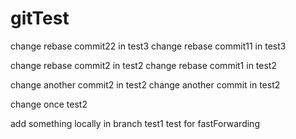 # gitTest


change rebase commit22 in test3
change rebase commit11 in test3

change rebase commit2 in test2
change rebase commit1 in test2

change another commit2 in test2
change another commit in test2


change once test2




add something locally in branch test1
test for fastForwarding
